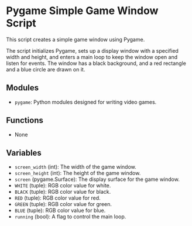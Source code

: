 # Pygame Simple Game Window Script

This script creates a simple game window using Pygame.

The script initializes Pygame, sets up a display window with a specified width and height, and enters a main loop to keep the window open and listen for events. The window has a black background, and a red rectangle and a blue circle are drawn on it.

## Modules

- `pygame`: Python modules designed for writing video games.

## Functions

- None

## Variables

- `screen_width` (int): The width of the game window.
- `screen_height` (int): The height of the game window.
- `screen` (pygame.Surface): The display surface for the game window.
- `WHITE` (tuple): RGB color value for white.
- `BLACK` (tuple): RGB color value for black.
- `RED` (tuple): RGB color value for red.
- `GREEN` (tuple): RGB color value for green.
- `BLUE` (tuple): RGB color value for blue.
- `running` (bool): A flag to control the main loop.
